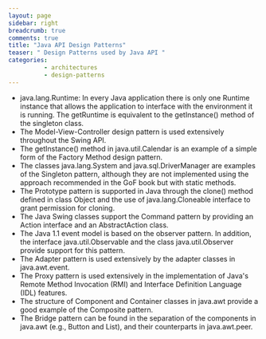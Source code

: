 ```yaml
---
layout: page
sidebar: right
breadcrumb: true
comments: true
title: "Java API Design Patterns"
teaser: " Design Patterns used by Java API "
categories:
          - architectures
          - design-patterns
---
```

-	java.lang.Runtime: In every Java application there is only one Runtime instance that allows the application to interface with the environment it is running. The getRuntime is equivalent to the getInstance() method of the singleton class.
-	The Model-View-Controller design pattern is used extensively throughout the Swing API.
-	The getInstance() method in java.util.Calendar is an example of a simple form of the Factory Method design pattern.
-	The classes java.lang.System and java.sql.DriverManager are examples of the Singleton pattern, although they are not implemented using the approach recommended in the GoF book but with static methods.
-	The Prototype pattern is supported in Java through the clone() method defined in class Object and the use of java.lang.Cloneable interface to grant permission for cloning.
-	The Java Swing classes support the Command pattern by providing an Action interface and an AbstractAction class.
-	The Java 1.1 event model is based on the observer pattern. In addition, the interface java.util.Observable and the class java.util.Observer provide support for this pattern.
-	The Adapter pattern is used extensively by the adapter classes in java.awt.event.
-	The Proxy pattern is used extensively in the implementation of Java's Remote Method Invocation (RMI) and Interface Definition Language (IDL) features.
-	The structure of Component and Container classes in java.awt provide a good example of the Composite pattern.
-	The Bridge pattern can be found in the separation of the components in java.awt (e.g., Button and List), and their counterparts in java.awt.peer.
